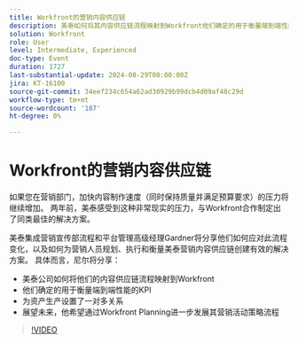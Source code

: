 ```yaml
---
title: Workfront的营销内容供应链
description: 美泰如何将其内容供应链流程映射到Workfront他们确定的用于衡量端到端性能的KPI他们为资源生产建立的一对多关系   展望未来，他希望通过Workfront Planning进一步发展其营销活动策略流程
solution: Workfront
role: User
level: Intermediate, Experienced
doc-type: Event
duration: 1727
last-substantial-update: 2024-08-29T00:00:00Z
jira: KT-16100
source-git-commit: 34eef234c654a62ad30929b99dcb4d09af48c29d
workflow-type: tm+mt
source-wordcount: '187'
ht-degree: 0%

---
```



# Workfront的营销内容供应链

如果您在营销部门，加快内容制作速度（同时保持质量并满足预算要求）的压力将继续增加。 两年前，美泰感受到这种非常现实的压力，与Workfront合作制定出了同类最佳的解决方案。

美泰集成营销宣传部流程和平台管理高级经理Gardner将分享他们如何应对此流程变化，以及如何为营销人员规划、执行和衡量美泰营销内容供应链创建有效的解决方案。 具体而言，尼尔将分享：

* 美泰公司如何将他们的内容供应链流程映射到Workfront
* 他们确定的用于衡量端到端性能的KPI
* 为资产生产设置了一对多关系
* 展望未来，他希望通过Workfront Planning进一步发展其营销活动策略流程

>[!VIDEO](https://video.tv.adobe.com/v/3433205/?learn=on)
